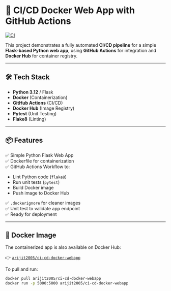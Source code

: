 # 🚀 CI/CD Docker Web App with GitHub Actions

[![CI](https://github.com/ArijitDas2005/ci-cd-docker-webapp/actions/workflows/ci.yml/badge.svg)](https://github.com/ArijitDas2005/ci-cd-docker-webapp/actions)

This project demonstrates a fully automated **CI/CD pipeline** for a simple **Flask-based Python web app**, using **GitHub Actions** for integration and **Docker Hub** for container registry.

---

## 🛠️ Tech Stack

- **Python 3.12** / Flask
- **Docker** (Containerization)
- **GitHub Actions** (CI/CD)
- **Docker Hub** (Image Registry)
- **Pytest** (Unit Testing)
- **Flake8** (Linting)

---

## 📦 Features

✅ Simple Python Flask Web App  
✅ Dockerfile for containerization  
✅ GitHub Actions Workflow to:
- Lint Python code (`flake8`)
- Run unit tests (`pytest`)
- Build Docker image
- Push image to Docker Hub

✅ `.dockerignore` for cleaner images  
✅ Unit test to validate app endpoint  
✅ Ready for deployment

---

## 🐳 Docker Image

The containerized app is also available on Docker Hub:

👉 [`arijit2005/ci-cd-docker-webapp`](https://hub.docker.com/r/arijit2005/ci-cd-docker-webapp)

To pull and run:

```bash
docker pull arijit2005/ci-cd-docker-webapp
docker run -p 5000:5000 arijit2005/ci-cd-docker-webapp
